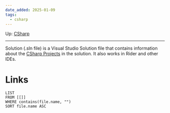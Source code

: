 ```yaml
---
date_added: 2025-01-09
tags:
  - csharp
---
```

Up: [CSharp](CSharp.md)
___
 Solution (.sln file) is a Visual Studio Solution file that contains information about the [CSharp Projects](CSharp%20Project.md) in the solution. It also works in Rider and other IDEs.
# Links
```dataview
LIST
FROM [[]]
WHERE contains(file.name, "")
SORT file.name ASC
```

